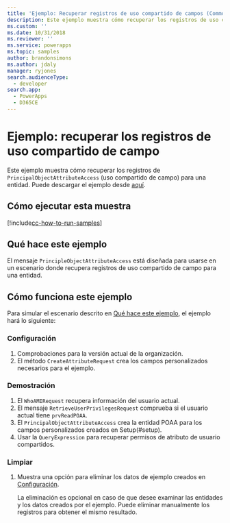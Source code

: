 ```yaml
---
title: 'Ejemplo: Recuperar registros de uso compartido de campos (Common Data Service para aplicaciones) | Microsoft Docs'
description: Este ejemplo muestra cómo recuperar los registros de uso compartido de campo para una entidad.
ms.custom: ''
ms.date: 10/31/2018
ms.reviewer: ''
ms.service: powerapps
ms.topic: samples
author: brandonsimons
ms.author: jdaly
manager: ryjones
search.audienceType:
  - developer
search.app:
  - PowerApps
  - D365CE
---
```

# <a name="sample-retrieve-field-sharing-records"></a>Ejemplo: recuperar los registros de uso compartido de campo

<!-- https://docs.microsoft.com/en-us/dynamics365/customer-engagement/developer/sample-retrieve-field-sharing-records -->

Este ejemplo muestra cómo recuperar los registros de `PrincipalObjectAttributeAccess` (uso compartido de campo) para una entidad. Puede descargar el ejemplo desde [aquí](https://github.com/Microsoft/PowerApps-Samples/tree/master/cds/orgsvc/C%23/RetrieveFieldSharing).

## <a name="how-to-run-this-sample"></a>Cómo ejecutar esta muestra

[!include[cc-how-to-run-samples](../../includes/cc-how-to-run-samples.md)]

## <a name="what-this-sample-does"></a>Qué hace este ejemplo

El mensaje `PrincipleObjectAttributeAccess` está diseñada para usarse en un escenario donde recupera registros de uso compartido de campo para una entidad.

## <a name="how-this-sample-works"></a>Cómo funciona este ejemplo

Para simular el escenario descrito en [Qué hace este ejemplo](#what-this-sample-does), el ejemplo hará lo siguiente:

### <a name="setup"></a>Configuración

1. Comprobaciones para la versión actual de la organización.
2. El método `CreateAttributeRequest` crea los campos personalizados necesarios para el ejemplo.

### <a name="demonstrate"></a>Demostración

1. El `WhoAMIRequest` recupera información del usuario actual.
2. El mensaje `RetrieveUserPrivilegesRequest` comprueba si el usuario actual tiene `prvReadPOAA`.
3. El `PrincipalObjectAttributeAccess` crea la entidad POAA para los campos personalizados creados en Setup(#setup).
4. Usar la `QueryExpression` para recuperar permisos de atributo de usuario compartidos.

### <a name="clean-up"></a>Limpiar

1. Muestra una opción para eliminar los datos de ejemplo creados en [Configuración](#setup).

    La eliminación es opcional en caso de que desee examinar las entidades y los datos creados por el ejemplo. Puede eliminar manualmente los registros para obtener el mismo resultado.
